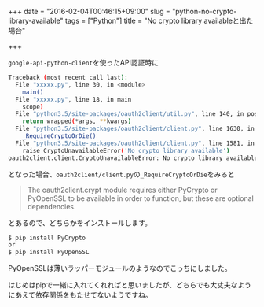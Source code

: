 +++
date = "2016-02-04T00:46:15+09:00"
slug = "python-no-crypto-library-available"
tags = ["Python"]
title = "No crypto library availableと出た場合"

+++

`google-api-python-client`を使ったAPI認証時に

```sh
Traceback (most recent call last):
  File "xxxxx.py", line 30, in <module>
    main()
  File "xxxxx.py", line 18, in main
    scope)
  File "python3.5/site-packages/oauth2client/util.py", line 140, in positional_wrapper
    return wrapped(*args, **kwargs)
  File "python3.5/site-packages/oauth2client/client.py", line 1630, in __init__
    _RequireCryptoOrDie()
  File "python3.5/site-packages/oauth2client/client.py", line 1581, in _RequireCryptoOrDie
    raise CryptoUnavailableError('No crypto library available')
oauth2client.client.CryptoUnavailableError: No crypto library available
```

となった場合、`oauth2client/client.py`の`_RequireCryptoOrDie`をみると

> The oauth2client.crypt module requires either PyCrypto or PyOpenSSL
> to be available in order to function, but these are optional
> dependencies.

とあるので、どちらかをインストールします。

```sh
$ pip install PyCrypto
or
$ pip install PyOpenSSL
```

PyOpenSSLは薄いラッパーモジュールのようなのでこっちにしました。

はじめはpipで一緒に入れてくれればと思いましたが、どちらでも大丈夫なようにあえて依存関係をもたせてないようですね。

